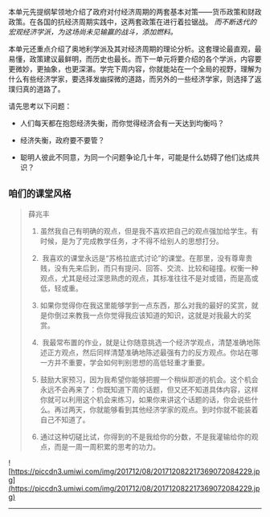 本单元先提纲挈领地介绍了政府对付经济周期的两套基本对策——货币政策和财政政策。在各国的抗经济周期实践中，这两套政策在进行着拉锯战。 *而不断迭代的宏观经济学派，为这场尚未见输赢的战斗，添加燃料。*

本单元还重点介绍了奥地利学派及其对经济周期的理论分析。这套理论最直观，最易懂，政策建议最鲜明，而历史也最长。而下一单元将要介绍的各个学派，内容要更微妙，更抽象，也更深湛。学完下周内容，你就能站在一个全局的视野，理解为什么有些经济学家，要选择发幽探微的道路，而另外的一些经济学家，则选择了返璞归真的道路了。

请先思考以下问题：

* 人们每天都在抱怨经济失衡，而你觉得经济会有一天达到均衡吗？

* 经济失衡，政府要不要管？

* 聪明人彼此不同意，为同一个问题争论几十年，可能是什么妨碍了他们达成共识？

## `咱们的课堂风格`

> 薛兆丰
> 
> 1. 虽然我自己有明确的观点，但是我不喜欢把自己的观点强加给学生。有时候，是为了完成教学任务，才不得不给别人的思想打分。
> 
> 2.  我喜欢的课堂永远是“苏格拉底式讨论”的课堂。在那里，没有尊卑贵贱，没有先来后到，而只有提问、回答、交流、比较和碰撞。权衡一种观点，尤其是经过深思熟虑的观点，其标准往往不是对或错，而是高或低，轻或重。 
> 
> 3. 如果你觉得你在我这里能够学到一点东西，那么对我的最好的奖赏，就是你倒过来教我一点你觉得我应该知道的知识，这就是对我最大的奖赏。
> 
> 4.  我最常布置的作业，就是让你随意挑选一个经济学观点，清楚准确地陈述正方观点，然后同样清楚准确地陈述最强有力的反方观点。你站在哪一方并不重要，学会如何判别思想的高低轻重才重要。 
> 
> 5. 鼓励大家预习，因为我希望你能够把握一个稍纵即逝的机会。这个机会永远不会再来了：你既知道下周的话题，但又还不知道具体内容，这样你就可以利用这个机会来练习，如果你来讲这个话题的话，你会说些什么。再过两天，你就能够看到其他经济学家的观点。到时你就不能装着自己不知道了。 
> 
> 6. 通过这种切磋比试，你得到的不是我给你的分数，不是我灌输给你的观点，而是一周一周积累的思考的功力。

![https://piccdn3.umiwi.com/img/201712/08/201712082217369072084229.jpg](https://piccdn3.umiwi.com/img/201712/08/201712082217369072084229.jpg)

---
